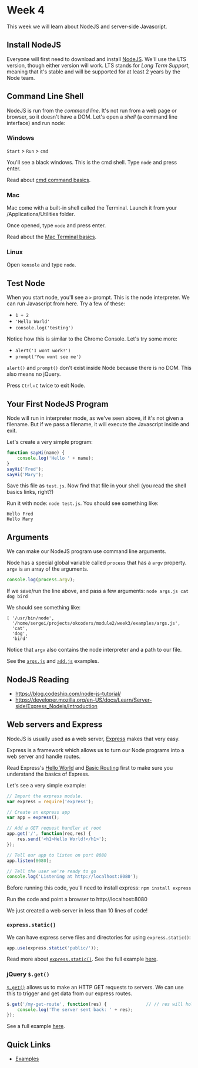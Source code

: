 # Week 4

This week we will learn about NodeJS and server-side Javascript.

## Install NodeJS
Everyone will first need to download and install [NodeJS](https://nodejs.org/en/).  We'll use the LTS version, though either version will work.  LTS stands for _Long Term Support_,  meaning that it's stable and will be supported for at least 2 years by the Node team.

## Command Line Shell
NodeJS is run from the _command line_.  It's not run from a web page or browser, so it doesn't have a DOM.  Let's open a _shell_ (a command line interface) and run node:

### Windows
`Start` > `Run` > `cmd`

You'll see a black windows.  This is the cmd shell.  Type `node` and press enter.

Read about [cmd command basics](https://www.digitalcitizen.life/command-prompt-how-use-basic-commands).

### Mac
Mac come with a built-in shell called the Terminal. Launch it from your /Applications/Utilities folder.

Once opened, type `node` and press enter.

Read about the [Mac Terminal basics](http://blog.teamtreehouse.com/introduction-to-the-mac-os-x-command-line).

### Linux
Open `konsole` and type `node`.


## Test Node
When you start node, you'll see a `>` prompt.  This is the node interpreter.  We can run Javascript from here.  Try a few of these:
- `1 + 2`
- `'Hello World'`
- `console.log('testing')`

Notice how this is similar to the Chrome Console. Let's try some more:
- `alert('I wont work!')`
- `prompt('You wont see me')`

`alert()` and `prompt()` don't exist inside Node because there is no DOM. This also means no jQuery.

Press `Ctrl`+`C` twice to exit Node.

## Your First NodeJS Program
Node will run in interpreter mode, as we've seen above, if it's not given a filename.  But if we pass a filename, it will execute the Javascript inside and exit.

Let's create a very simple program:
```js
function sayHi(name) {
    console.log('Hello ' + name);
}
sayHi('Fred');
sayHi('Mary');
```

Save this file as `test.js`.  Now find that file in your shell (you read the shell basics links, right?)

Run it with node: `node test.js`.  You should see something like:
```
Hello Fred
Hello Mary
```

## Arguments
We can make our NodeJS program use command line arguments.

Node has a special global variable called `process` that has a `argv` property.  `argv` is an array of the arguments.

```js
console.log(process.argv);
```
If we save/run the line above, and pass a few arguments:
`node args.js cat dog bird`

We should see something like:
```
[ '/usr/bin/node',
  '/home/sergei/projects/okcoders/module2/week3/examples/args.js',
  'cat',
  'dog',
  'bird'
```

Notice that `argv` also contains the node interpreter and a path to our file.

See the [`args.js`](examples/args.js) and [`add.js`](examples/add.js) examples.

## NodeJS Reading
- https://blog.codeship.com/node-js-tutorial/
- https://developer.mozilla.org/en-US/docs/Learn/Server-side/Express_Nodejs/Introduction


## Web servers and Express
NodeJS is usually used as a web server, [Express](https://expressjs.com/) makes that very easy.

Express is a framework which allows us to turn our Node programs into a web server and handle routes.

Read Express's [Hello World](https://expressjs.com/en/starter/hello-world.html) and
[Basic Routing](https://expressjs.com/en/starter/basic-routing.html) first to make sure you understand the basics of Express.

Let's see a very simple example:

```js
// Import the express module.
var express = require('express');

// Create an express app
var app = express();

// Add a GET request handler at root
app.get('/', function(req,res) {
	res.send('<h1>Hello World!</h1>');
});

// Tell our app to listen on port 8080
app.listen(8080);

// Tell the user we're ready to go
console.log('Listening at http://localhost:8080');
```

Before running this code, you'll need to install express: `npm install express`

Run the code and point a browser to http://localhost:8080

We just created a web server in less than 10 lines of code!

### `express.static()`
We can have express serve files and directories for using `express.static()`:

```js
app.use(express.static('public/'));
```
Read more about [`express.static()`](https://expressjs.com/en/starter/static-files.html).  See the full example [here](examples/express-static).


### jQuery `$.get()`
[`$.get()`](https://api.jquery.com/jQuery.get/) allows us to make an HTTP GET requests to servers.  We can use this to trigger and get data from our express routes.

```js
$.get('/my-get-route', function(res) {               // // res will hold the server response
    console.log('The server sent back: ' + res);
});
```

See a full example [here](examples/express-jquery-get).

## Quick Links
- [Examples](examples.md)
